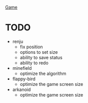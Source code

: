 [Game](http://vivaxy.github.io/game/)

# TODO

- renju
    - fix position
    - options to set size
    - ability to save status
    - ability to redo
- minefield
    - optimize the algorithm
- flappy-bird
    - optimize the game screen size
- arkanoid
    - optimize the game screen size
